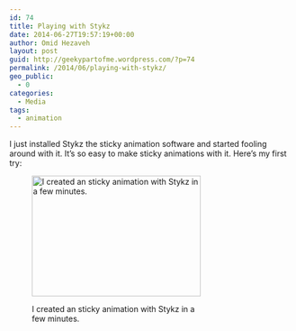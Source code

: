```yaml
---
id: 74
title: Playing with Stykz
date: 2014-06-27T19:57:19+00:00
author: Omid Hezaveh
layout: post
guid: http://geekypartofme.wordpress.com/?p=74
permalink: /2014/06/playing-with-stykz/
geo_public:
  - 0
categories:
  - Media
tags:
  - animation
---
```

I just installed Stykz the sticky animation software and started fooling around with it. It&#8217;s so easy to make sticky animations with it. Here&#8217;s my first try:<figure id="attachment_75" style="width: 300px" class="wp-caption alignnone">

[<img class="size-medium wp-image-75" src="http://gik.fi/wp/wp-content/uploads/2014/06/varzesh.gif?w=300" alt="I created an sticky animation with Stykz in a few minutes. " width="300" height="214" />](http://gik.fi/wp/wp-content/uploads/2014/06/varzesh.gif)<figcaption class="wp-caption-text">I created an sticky animation with Stykz in a few minutes.</figcaption></figure>